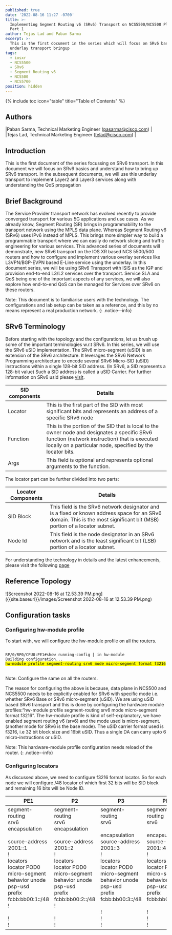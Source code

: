 ```yaml
---
published: true
date: '2022-08-16 11:27 -0700'
title: >-
  Implementing Segment Routing v6 (SRv6) Transport on NCS5500/NCS500 Platforms -
  Part 1
author: Tejas Lad and Paban Sarma
excerpt: >-
  This is the first document in the series which will focus on SRv6 basics and
  underlay transport bringup
tags:
  - iosxr
  - NCS5500
  - SRv6
  - Segment Routing v6
  - NCS500
  - NCS5700
position: hidden
---
```

{% include toc icon="table" title="Table of Contents" %}

## Authors 
|Paban Sarma, Technical Marketing Engineer (pasarma@cisco.com) |  
|Tejas Lad, Technical Marketing Engineer (telad@cisco.com) |

## Introduction

This is the first document of the series focussing on SRv6 transport. In this document we will focus on SRv6 basics and understand how to bring up SRv6 transport. In the subsequent documents, we will use this underlay transport to implement Layer2 and Layer3 services along with understanding the QoS propagation

## Brief Background
The Service Provider transport network has evolved recently to provide converged transport for various 5G applications and use cases. As we already know, Segment Routing (SR) brings in programmability to the transport network using the MPLS data plane. Whereas Segment Routing v6 (SRv6) uses IPv6 instead of MPLS. This brings more simpler way to build a programmable transport where we can easily do network slicing and traffic engineering for various services. This advanced series of documents will demonstrate, new SRv6 transport on the IOS XR based NCS 5500/500 routers and how to configure and implement various overlay services like L3VPN/BGP-EVPN based E-Line service using the underlay. In this document series, we will be using SRv6 Transport with ISIS as the IGP and provision end-to-end L3/L2 services over the transport. Service SLA and QoS being one of the important aspects of any services, we will also explore how end-to-end QoS can be managed for Services over SRv6 on these routers.

Note: This document is to familiarise users with the technology. The configurations and lab setup can be taken as a reference, and this by no means represent a real production network.
{: .notice--info}

## SRv6 Terminology

Before starting with the topology and the configurations, let us brush up some of the important terminologies w.r.t SRv6. In this series, we will use the SRv6 uSID implementation. The SRv6 micro-segment (uSID) is an extension of the SRv6 architecture. It leverages the SRv6 Network Programming architecture to encode several SRv6 Micro-SID (uSID) instructions within a single 128-bit SID address. (In SRv6, a SID represents a 128-bit value) Such a SID address is called a uSID Carrier. For further information on SRv6 usid please [visit](https://www.ietf.org/id/draft-filsfils-spring-net-pgm-extension-srv6-usid-13.html).   

| SID components | Details                                                                                                                                                                                                    |
|----------------|------------------------------------------------------------------------------------------------------------------------------------------------------------------------------------------------------------|
| Locator        | This is the first part of the SID with most significant bits and represents an address of a specific SRv6 node                                                                                             |
| Function       | This is the portion of the SID that is local to the owner node and designates a specific SRv6 function (network instruction) that is executed locally on a particular node, specified by the locator bits. |
| Args           | This field is optional and represents optional arguments to the function.                                                                                                                                  |

The locator part can be further divided into two parts:

| Locator Components | Details                                                                                                                                                                            |
|--------------------|------------------------------------------------------------------------------------------------------------------------------------------------------------------------------------|
| SID Block          |  						  							  								 This field is the SRv6 network designator and is a fixed or known address space for an SRv6 domain. This is the most significant bit (MSB) portion of a locator  subnet.  							 						 					 |
| Node Id            | This field is the node designator in an SRv6 network and is the least significant bit (LSB) portion of a locator subnet.                                                           |

For understanding the technology in details and the latest enhancements, please visit the following [page](https://www.segment-routing.net/)


## Reference Topology

![Screenshot 2022-08-16 at 12.53.39 PM.png]({{site.baseurl}}/images/Screenshot 2022-08-16 at 12.53.39 PM.png)

## Configuration tasks

### Configuring hw-module profile

To start with, we will configure the hw-module profile on all the routers.

<div class="highlighter-rouge">
<pre class="highlight">
<code> 
RP/0/RP0/CPU0:PE1#show running-config | in hw-module 
Building configuration...
<mark>hw-module profile segment-routing srv6 mode micro-segment format f3216</mark>
</code>
</pre>
</div> 
Note: Configure the same on all the routers.

The reason for configuring the above is because, data plane in NCS500 and NCS5500 needs to be explicitly enabled for SRv6 with specific mode i.e. whether SRv6 Base or SRv6 micro-segment (uSID). We are using uSID based SRv6 transport and this is done by configuring the  hardware module profiles:“hw-module profile segment-routing srv6 mode micro-segment format f3216”. The hw-module profile is kind of self-explanatory, we have enabled segment routing v6 (srv6) and the mode used is micro-segment. (another mode for SRv6 is the base mode). The uSID carrier format used is f3216, i.e 32 bit block size and 16bit uSID. Thus a single DA can carry upto 6 micro-instructions or uSID.

Note: This hardware-module profile configuration needs reload of the router.
{: .notice--info}

### Configuring locators

As discussed above, we need to configure f3216 format locator. So for each node we will configure /48 locator of which first 32 bits will be SID block and remaining 16 bits will be Node ID. 

| PE1                                                                                                                                                                                                                 | P2                                                                                                                                                                                                                   | P3                                                                                                                                                                                                              | PE4                                                                                                                                                                                                             |
|---------------------------------------------------------------------------------------------------------------------------------------------------------------------------------------------------------------------|----------------------------------------------------------------------------------------------------------------------------------------------------------------------------------------------------------------------|-----------------------------------------------------------------------------------------------------------------------------------------------------------------------------------------------------------------|-----------------------------------------------------------------------------------------------------------------------------------------------------------------------------------------------------------------|
| segment-routing<br> srv6<br>  encapsulation <br>  <br>  source-address 2001::1<br> !<br> locators<br>  locator POD0<br>   micro-segment behavior unode psp-usd<br>   prefix fcbb:bb00:1::/48<br>  !<br> <br> !<br>! | segment-routing<br> srv6<br>  encapsulation<br><br>  source-address 2001::2<br> !<br> locators<br>  locator POD0<br>   micro-segment behavior unode psp-usd<br>   prefix fcbb:bb00:2::/48<br>  !<br><br> !<br>!<br>  | segment-routing<br> srv6<br><br>  encapsulation<br>  source-address 2001::3<br> !<br> locators<br>  locator POD0<br>   micro-segment behavior unode psp-usd<br>   prefix fcbb:bb00:3::/48<br><br>  !<br> !<br>! | segment-routing<br> srv6<br><br>  encapsulation<br>  source-address 2001::4<br> !<br> locators<br>  locator POD0<br>   micro-segment behavior unode psp-usd<br>   prefix fcbb:bb00:4::/48<br><br>  !<br> !<br>! |